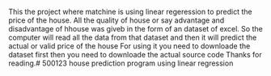 This the project where matchine is using linear regeression to predict the price of the house.
All the quality of house or say advantage and disadvantage of hhouse was giveb in the form of an dataset of excel.
So the computer will read all the data from that dataset and then it will predict the actual or valid price of the house
For using it you need to downloade the dataset first then you need to downloade the actual source code 
Thanks for reading.# 500123
house prediction program using linear regression 
